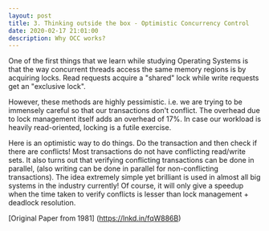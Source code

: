 ```yaml
---
layout: post
title: 3. Thinking outside the box - Optimistic Concurrency Control
date: 2020-02-17 21:01:00
description: Why OCC works?
---
```

One of the first things that we learn while studying Operating Systems is that the way concurrent threads access the same memory regions is by acquiring locks. Read requests acquire a "shared" lock while write requests get an "exclusive lock".

However, these methods are highly pessimistic. i.e. we are trying to be immensely careful so that our transactions don't conflict. The overhead due to lock management itself adds an overhead of 17%. In case our workload is heavily read-oriented, locking is a futile exercise.

Here is an optimistic way to do things. Do the transaction and then check if there are conflicts! Most transactions do not have conflicting read/write sets. It also turns out that verifying conflicting transactions can be done in parallel, (also writing can be done in parallel for non-conflicting transactions). The idea extremely simple yet brilliant is used in almost all big systems in the industry currently! Of course, it will only give a speedup when the time taken to verify conflicts is lesser than lock management + deadlock resolution.

[Original Paper from 1981] (https://lnkd.in/fqW886B)
